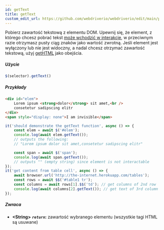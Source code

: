 ```yaml
---
id: getText
title: getText
custom_edit_url: https://github.com/webdriverio/webdriverio/edit/main/packages/webdriverio/src/commands/element/getText.ts
---
```


Pobierz zawartość tekstową z elementu DOM. Upewnij się, że element,
z którego chcesz pobrać tekst [może wchodzić w interakcje](http://www.w3.org/TR/webdriver/#interactable),
w przeciwnym razie otrzymasz pusty ciąg znaków jako wartość zwrotną. Jeśli element jest wyłączony lub nie
jest widoczny, a nadal chcesz otrzymać zawartość tekstową, użyj [getHTML](https://webdriver.io/docs/api/element/getHTML)
jako obejścia.

##### Użycie

```js
$(selector).getText()
```

##### Przykłady

```html title="index.html"
<div id="elem">
    Lorem ipsum <strong>dolor</strong> sit amet,<br />
    consetetur sadipscing elitr
</div>
<span style="display: none">I am invisible</span>
```

```js title="getText.js"
it('should demonstrate the getText function', async () => {
    const elem = await $('#elem');
    console.log(await elem.getText());
    // outputs the following:
    // "Lorem ipsum dolor sit amet,consetetur sadipscing elitr"

    const span = await $('span');
    console.log(await span.getText());
    // outputs "" (empty string) since element is not interactable
});
it('get content from table cell', async () => {
    await browser.url('http://the-internet.herokuapp.com/tables');
    const rows = await $$('#table1 tr');
    const columns = await rows[1].$$('td'); // get columns of 2nd row
    console.log(await columns[2].getText()); // get text of 3rd column
});
```

##### Zwraca

- **&lt;String&gt;**
            **<code><var>return</var></code>:**  zawartość wybranego elementu (wszystkie tagi HTML są usuwane)